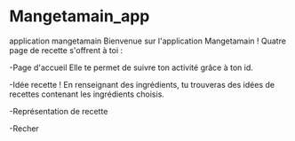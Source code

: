 # Mangetamain_app
application mangetamain
Bienvenue sur l'application Mangetamain ! 
Quatre page de recette s'offrent à toi :

-Page d'accueil 
Elle te permet de suivre ton activité grâce à ton id.

-Idée recette ! 
En renseignant des ingrédients, tu trouveras des idées de recettes contenant les 
ingrédients choisis. 

-Représentation de recette 

-Recher